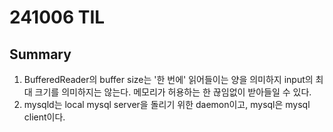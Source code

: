 # 241006 TIL

## Summary

1. BufferedReader의 buffer size는 '한 번에' 읽어들이는 양을 의미하지 input의 최대 크기를 의미하지는 않는다. 메모리가 허용하는 한 끊임없이 받아들일 수 있다.
2. mysqld는 local mysql server을 돌리기 위한 daemon이고, mysql은 mysql client이다.